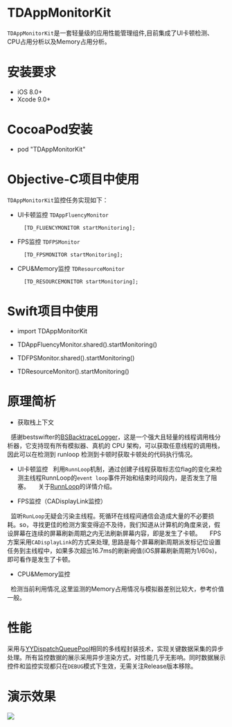 **TDAppMonitorKit**
====
`TDAppMonitorKit`是一套轻量级的应用性能管理组件,目前集成了UI卡顿检测、CPU占用分析以及Memory占用分析。


**安装要求**
====
- iOS 8.0+
- Xcode 9.0+

**CocoaPod安装**
====
- pod "TDAppMonitorKit"


**Objective-C项目中使用**
====
`TDAppMonitorKit`监控任务实现如下：

- UI卡顿监控 `TDAppFluencyMonitor` 

		[TD_FLUENCYMONITOR startMonitoring];
		
- FPS监控 `TDFPSMonitor` 

		[TD_FPSMONITOR startMonitoring];

- CPU&Memory监控 `TDResourceMonitor` 

		[TD_RESOURCEMONITOR startMonitoring];


**Swift项目中使用**
===
  - import TDAppMonitorKit
  
  - TDAppFluencyMonitor.shared().startMonitoring()
  - TDFPSMonitor.shared().startMonitoring()
  - TDResourceMonitor().startMonitoring()

**原理简析**
====
- 获取栈上下文

     感谢bestswifter的[BSBacktraceLogger](https://github.com/bestswifter/BSBacktraceLogger)，这是一个强大且轻量的线程调用栈分析器，它支持现有所有模拟器、真机的 CPU 架构，可以获取任意线程的调用栈，因此可以在检测到 runloop 检测到卡顿时获取卡顿处的代码执行情况。

- UI卡顿监控
  
     利用`RunnLoop`机制，通过创建子线程获取标志位flag的变化来检测主线程RunnLoop的`event loop`事件开始和结束时间段内，是否发生了阻塞。
  
     关于[RunnLoop](https://blog.ibireme.com/2015/05/18/runloop/)的详情介绍。 
 
- FPS监控（CADisplayLink监控）
  
     监听`RunLoop`无疑会污染主线程。死循环在线程间通信会造成大量的不必要损耗。so，寻找更佳的检测方案变得迫不及待，我们知道从计算机的角度来说，假设屏幕在连续的屏幕刷新周期之内无法刷新屏幕内容，即是发生了卡顿。
  
     FPS方案采用`CADisplayLink`的方式来处理, 思路是每个屏幕刷新周期派发标记位设置任务到主线程中，如果多次超出16.7ms的刷新阙值(iOS屏幕刷新周期为1/60s)，即可看作是发生了卡顿。
  
- CPU&Memory监控
    
     检测当前利用情况,这里监测的Memory占用情况与模拟器差别比较大，参考价值一般。

**性能**
====
采用与[YYDispatchQueuePool](https://github.com/ibireme/YYDispatchQueuePool)相同的多线程封装技术，实现关键数据采集的异步处理。所有监控数据的展示采用异步渲染方式，对性能几乎无影响。同时数据展示控件和监控实现都只在`DEBUG`模式下生效，无需关注Release版本移除。

**演示效果**
====
![](http://upload-images.jianshu.io/upload_images/783864-3adef6f9d8cabc88.gif?imageMogr2/auto-orient/strip)
